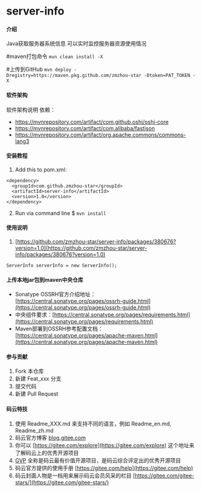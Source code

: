 # server-info

#### 介绍
Java获取服务器系统信息
可以实时监控服务器资源使用情况

#maven打包命令
`mvn clean install -X`

#上传到GitHub
`mvn deploy -Dregistry=https://maven.pkg.github.com/zmzhou-star -Dtoken=PAT_TOKEN -X`

#### 软件架构
软件架构说明
依赖：
* https://mvnrepository.com/artifact/com.github.oshi/oshi-core
* https://mvnrepository.com/artifact/com.alibaba/fastjson
* https://mvnrepository.com/artifact/org.apache.commons/commons-lang3

#### 安装教程

1. Add this to pom.xml:

```
<dependency>
  <groupId>com.github.zmzhou-star</groupId>
  <artifactId>server-info</artifactId>
  <version>1.0</version>
</dependency>
```

2. Run via command line
$ `mvn install`
#### 使用说明

1.  [https://github.com/zmzhou-star/server-info/packages/380676?version=1.0](https://github.com/zmzhou-star/server-info/packages/380676?version=1.0)

```
ServerInfo serverInfo = new ServerInfo();
```

#### 上传本地jar包到maven中央仓库
* Sonatype OSSRH官方介绍地址：[https://central.sonatype.org/pages/ossrh-guide.html](https://central.sonatype.org/pages/ossrh-guide.html)
* 中央组件要求：[https://central.sonatype.org/pages/requirements.html](https://central.sonatype.org/pages/requirements.html)
* Maven部署到OSSRH参考配置文档： [https://central.sonatype.org/pages/apache-maven.html](https://central.sonatype.org/pages/apache-maven.html)

#### 参与贡献

1.  Fork 本仓库
2.  新建 Feat_xxx 分支
3.  提交代码
4.  新建 Pull Request


#### 码云特技

1.  使用 Readme\_XXX.md 来支持不同的语言，例如 Readme\_en.md, Readme\_zh.md
2.  码云官方博客 [blog.gitee.com](https://blog.gitee.com)
3.  你可以 [https://gitee.com/explore](https://gitee.com/explore) 这个地址来了解码云上的优秀开源项目
4.  [GVP](https://gitee.com/gvp) 全称是码云最有价值开源项目，是码云综合评定出的优秀开源项目
5.  码云官方提供的使用手册 [https://gitee.com/help](https://gitee.com/help)
6.  码云封面人物是一档用来展示码云会员风采的栏目 [https://gitee.com/gitee-stars/](https://gitee.com/gitee-stars/)
